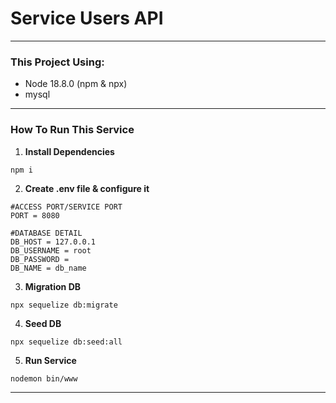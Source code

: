 # Service Users API
---
### This Project Using:
- Node 18.8.0 (npm & npx)
- mysql
---

### How To Run This Service
1. **Install Dependencies**
```
npm i
```
2. **Create .env file & configure it**
```
#ACCESS PORT/SERVICE PORT
PORT = 8080

#DATABASE DETAIL
DB_HOST = 127.0.0.1
DB_USERNAME = root
DB_PASSWORD = 
DB_NAME = db_name
```
3. **Migration DB**
```
npx sequelize db:migrate
```
4. **Seed DB**
```
npx sequelize db:seed:all
```
5. **Run Service**
```
nodemon bin/www
```
---